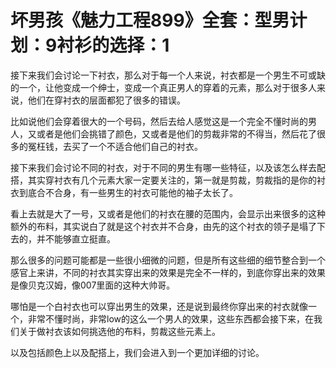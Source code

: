 # 坏男孩《魅力工程899》全套：型男计划：9衬衫的选择：1

接下来我们会讨论一下衬衣，那么对于每一个人来说，衬衣都是一个男生不可或缺的一个，让他变成一个绅士，变成一个真正男人的穿着的元素，那么对于很多人来说，他们在穿衬衣的层面都犯了很多的错误。

比如说他们会穿着很大的一个号码，然后去给人感觉这是一个完全不懂时尚的男人，又或者是他们会挑错了颜色，又或者是他们的剪裁非常的不得当，然后花了很多的冤枉钱，去买了一个不适合他们自己的衬衣。

接下来我们会讨论不同的衬衣，对于不同的男生有哪一些特征，以及该怎么样去配搭，其实穿衬衣有几个元素大家一定要关注的，第一就是剪裁，剪裁指的是你的衬衣到底合不合身，有一些男生的衬衣可能他的袖子太长了。

看上去就是大了一号，又或者是他们的衬衣在腰的范围内，会显示出来很多的这种额外的布料，其实说白了就是这个衬衣并不合身，由先的这个衬衣的领子是塌了下去的，并不能够直立挺直。

那么很多的问题可能都是一些很小细微的问题，但是所有这些细的细节整合到一个感官上来讲，不同的衬衣其实穿出来的效果是完全不一样的，到底你穿出来的效果是像贝克汉姆，像007里面的这种大帅哥。

哪怕是一个白衬衣也可以穿出男生的效果，还是说到最终你穿出来的衬衣就像一个，非常不懂时尚，非常low的这么一个男人的效果，这些东西都会接下来，在我们关于做衬衣该如何挑选他的布料，剪裁这些元素上。

以及包括颜色上以及配搭上，我们会进入到一个更加详细的讨论。